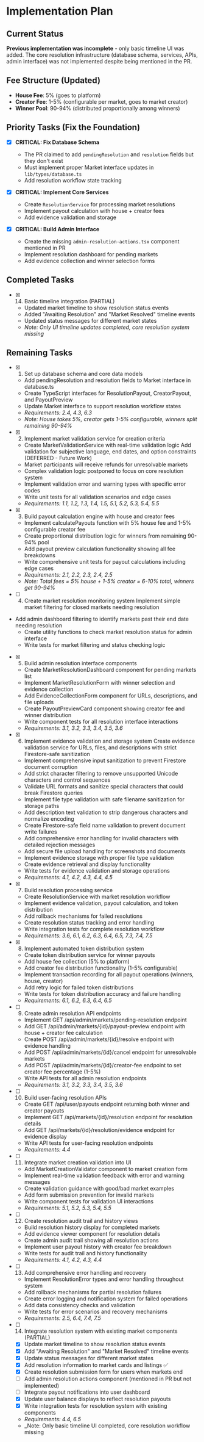 # Implementation Plan

## Current Status
**Previous implementation was incomplete** - only basic timeline UI was added. The core resolution infrastructure (database schema, services, APIs, admin interface) was not implemented despite being mentioned in the PR.

## Fee Structure (Updated)
- **House Fee**: 5% (goes to platform)
- **Creator Fee**: 1-5% (configurable per market, goes to market creator)
- **Winner Pool**: 90-94% (distributed proportionally among winners)

## Priority Tasks (Fix the Foundation)

- [x] **CRITICAL: Fix Database Schema** 
  - The PR claimed to add `pendingResolution` and `resolution` fields but they don't exist
  - Must implement proper Market interface updates in `lib/types/database.ts`
  - Add resolution workflow state tracking

- [x] **CRITICAL: Implement Core Services**
  - Create `ResolutionService` for processing market resolutions
  - Implement payout calculation with house + creator fees
  - Add evidence validation and storage

- [x] **CRITICAL: Build Admin Interface**
  - Create the missing `admin-resolution-actions.tsx` component mentioned in PR
  - Implement resolution dashboard for pending markets
  - Add evidence collection and winner selection forms

## Completed Tasks

- [x] 14. Basic timeline integration (PARTIAL)
  - Updated market timeline to show resolution status events
  - Added "Awaiting Resolution" and "Market Resolved" timeline events
  - Updated status messages for different market states
  - _Note: Only UI timeline updates completed, core resolution system missing_

## Remaining Tasks

- [x] 1. Set up database schema and core data models
  - Add pendingResolution and resolution fields to Market interface in database.ts
  - Create TypeScript interfaces for ResolutionPayout, CreatorPayout, and PayoutPreview
  - Update Market interface to support resolution workflow states
  - _Requirements: 2.4, 4.3, 6.3_
  - _Note: House takes 5%, creator gets 1-5% configurable, winners split remaining 90-94%_

- [x] 2. Implement market validation service for creation criteria
  - Create MarketValidationService with real-time validation logic
Add validation for subjective language, end dates, and option constraints (DEFERRED - Future Work)
  - Market participants will receive refunds for unresolvable markets
  - Complex validation logic postponed to focus on core resolution system
  - Implement validation error and warning types with specific error codes
  - Write unit tests for all validation scenarios and edge cases
  - _Requirements: 1.1, 1.2, 1.3, 1.4, 1.5, 5.1, 5.2, 5.3, 5.4, 5.5_

- [x] 3. Build payout calculation engine with house and creator fees
  - Implement calculatePayouts function with 5% house fee and 1-5% configurable creator fee
  - Create proportional distribution logic for winners from remaining 90-94% pool
  - Add payout preview calculation functionality showing all fee breakdowns
  - Write comprehensive unit tests for payout calculations including edge cases
  - _Requirements: 2.1, 2.2, 2.3, 2.4, 2.5_
  - _Note: Total fees = 5% house + 1-5% creator = 6-10% total, winners get 90-94%_

- [ ] 4. Create market resolution monitoring system
Implement simple market filtering for closed markets needing resolution
- Add admin dashboard filtering to identify markets past their end date needing resolution
  - Create utility functions to check market resolution status for admin interface
  - Write tests for market filtering and status checking logic

- [x] 5. Build admin resolution interface components
  - Create MarketResolutionDashboard component for pending markets list
  - Implement MarketResolutionForm with winner selection and evidence collection
  - Add EvidenceCollectionForm component for URLs, descriptions, and file uploads
  - Create PayoutPreviewCard component showing creator fee and winner distribution
  - Write component tests for all resolution interface interactions
  - _Requirements: 3.1, 3.2, 3.3, 3.4, 3.5, 3.6_

- [x] 6. Implement evidence validation and storage system
Create evidence validation service for URLs, files, and descriptions with strict Firestore-safe sanitization
  - Implement comprehensive input sanitization to prevent Firestore document corruption
  - Add strict character filtering to remove unsupported Unicode characters and control sequences
  - Validate URL formats and sanitize special characters that could break Firestore queries
  - Implement file type validation with safe filename sanitization for storage paths
  - Add description text validation to strip dangerous characters and normalize encoding
  - Create Firestore-safe field name validation to prevent document write failures
  - Add comprehensive error handling for invalid characters with detailed rejection messages
  - Add secure file upload handling for screenshots and documents
  - Implement evidence storage with proper file type validation
  - Create evidence retrieval and display functionality
  - Write tests for evidence validation and storage operations
  - _Requirements: 4.1, 4.2, 4.3, 4.4, 4.5_

- [x] 7. Build resolution processing service
  - Create ResolutionService with market resolution workflow
  - Implement evidence validation, payout calculation, and token distribution
  - Add rollback mechanisms for failed resolutions
  - Create resolution status tracking and error handling
  - Write integration tests for complete resolution workflow
  - _Requirements: 3.6, 6.1, 6.2, 6.3, 6.4, 6.5, 7.3, 7.4, 7.5_

- [x] 8. Implement automated token distribution system
  - Create token distribution service for winner payouts
  - Add house fee collection (5% to platform)
  - Add creator fee distribution functionality (1-5% configurable)
  - Implement transaction recording for all payout operations (winners, house, creator)
  - Add retry logic for failed token distributions
  - Write tests for token distribution accuracy and failure handling
  - _Requirements: 6.1, 6.2, 6.3, 6.4, 6.5_

- [ ] 9. Create admin resolution API endpoints
  - Implement GET /api/admin/markets/pending-resolution endpoint
  - Add GET /api/admin/markets/{id}/payout-preview endpoint with house + creator fee calculation
  - Create POST /api/admin/markets/{id}/resolve endpoint with evidence handling
  - Add POST /api/admin/markets/{id}/cancel endpoint for unresolvable markets
  - Add POST /api/admin/markets/{id}/creator-fee endpoint to set creator fee percentage (1-5%)
  - Write API tests for all admin resolution endpoints
  - _Requirements: 3.1, 3.2, 3.3, 3.4, 3.5, 3.6_

- [ ] 10. Build user-facing resolution APIs
  - Create GET /api/user/payouts endpoint returning both winner and creator payouts
  - Implement GET /api/markets/{id}/resolution endpoint for resolution details
  - Add GET /api/markets/{id}/resolution/evidence endpoint for evidence display
  - Write API tests for user-facing resolution endpoints
  - _Requirements: 4.4_

- [ ] 11. Integrate market creation validation into UI
  - Add MarketCreationValidator component to market creation form
  - Implement real-time validation feedback with error and warning messages
  - Create validation guidance with good/bad market examples
  - Add form submission prevention for invalid markets
  - Write component tests for validation UI interactions
  - _Requirements: 5.1, 5.2, 5.3, 5.4, 5.5_

- [ ] 12. Create resolution audit trail and history views
  - Build resolution history display for completed markets
  - Add evidence viewer component for resolution details
  - Create admin audit trail showing all resolution actions
  - Implement user payout history with creator fee breakdown
  - Write tests for audit trail and history functionality
  - _Requirements: 4.1, 4.2, 4.3, 4.4_

- [ ] 13. Add comprehensive error handling and recovery
  - Implement ResolutionError types and error handling throughout system
  - Add rollback mechanisms for partial resolution failures
  - Create error logging and notification system for failed operations
  - Add data consistency checks and validation
  - Write tests for error scenarios and recovery mechanisms
  - _Requirements: 2.5, 6.4, 7.4, 7.5_

- [ ] 14. Integrate resolution system with existing market components (PARTIAL)
  - [x] Update market timeline to show resolution status events
  - [x] Add "Awaiting Resolution" and "Market Resolved" timeline events  
  - [x] Update status messages for different market states
  - [x] Add resolution information to market cards and listings ✅
  - [x] Create resolution submission form for users when markets end
  - [ ] Add admin resolution actions component (mentioned in PR but not implemented)
  - [ ] Integrate payout notifications into user dashboard
  - [x] Update user balance displays to reflect resolution payouts
  - [x] Write integration tests for resolution system with existing components
  - _Requirements: 4.4, 6.5_
  - _Note: Only basic timeline UI completed, core resolution workflow missing